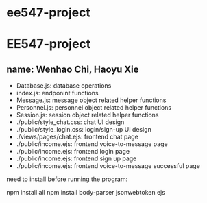 # ee547-project
# EE547-project
## name: Wenhao Chi, Haoyu Xie

* Database.js: database operations
* index.js: endponint functions
* Message.js: message object related helper functions 
* Personnel.js: personnel object related helper functions 
* Session.js: session object related helper functions 
* ./public/style_chat.css: chat UI design
* ./public/style_login.css: login/sign-up UI design
* ./views/pages/chat.ejs: frontend chat page
* ./public/income.ejs: frontend voice-to-message page
* ./public/income.ejs: frontend login page
* ./public/income.ejs: frontend sign up page
* ./public/income.ejs: frontend voice-to-message successful page

need to install before running the program:

npm install all
npm install body-parser jsonwebtoken ejs
